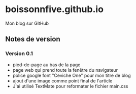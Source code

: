 # boissonnfive.github.io
Mon blog sur GitHub


## Notes de version ##

### Version 0.1 ###

- pied-de-page au bas de la page
- page web qui prend toute la fenêtre du navigateur
- police google font "Ceviche One" pour mon titre de blog
- ajout d'une image comme point final de l'article
- J'ai utilisé TextMate pour reformater le fichier main.css
